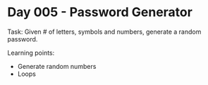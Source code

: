 # Day 005 - Password Generator

Task: Given # of letters, symbols and numbers, generate a random password.

Learning points:
- Generate random numbers
- Loops